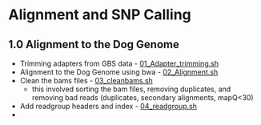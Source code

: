 # Alignment and SNP Calling

## 1.0 Alignment to the Dog Genome
 - Trimming adapters from GBS data -  [01_Adapter_trimming.sh](/01_Alignment_SNP_Calling/01_Adapter_trimming.sh)
 - Alignment to the Dog Genome using bwa - [02_Alignment.sh](/01_Alignment_SNP_Calling/02_Alignment.sh)
 - Clean the bams files - [03_cleanbams.sh](/01_Alignment_SNP_Calling/03_cleanbams.sh)
     - this involved sorting the bam files, removing duplicates, and removing bad reads (duplicates, secondary alignments, mapQ<30)
 - Add readgroup headers and index - [04_readgroup.sh](/01_Alignment_SNP_Calling/04_readgroup.sh)
 - 
